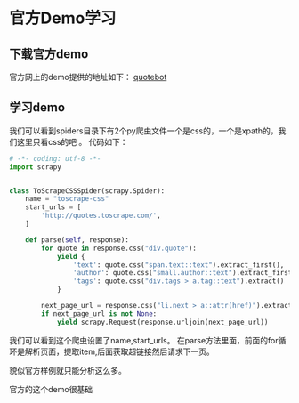 # 官方Demo学习
## 下载官方demo
官方网上的demo提供的地址如下：  [quotebot](https://github.com/scrapy/quotesbot)

## 学习demo
我们可以看到spiders目录下有2个py爬虫文件一个是css的，一个是xpath的，我们这里只看css的吧 。
代码如下：
``` python
# -*- coding: utf-8 -*-
import scrapy


class ToScrapeCSSSpider(scrapy.Spider):
    name = "toscrape-css"
    start_urls = [
        'http://quotes.toscrape.com/',
    ]

    def parse(self, response):
        for quote in response.css("div.quote"):
            yield {
                'text': quote.css("span.text::text").extract_first(),
                'author': quote.css("small.author::text").extract_first(),
                'tags': quote.css("div.tags > a.tag::text").extract()
            }

        next_page_url = response.css("li.next > a::attr(href)").extract_first()
        if next_page_url is not None:
            yield scrapy.Request(response.urljoin(next_page_url))
```
我们可以看到这个爬虫设置了name,start_urls。
在parse方法里面，前面的for循环是解析页面，提取item,后面获取超链接然后请求下一页。

貌似官方样例就只能分析这么多。

官方的这个demo很基础